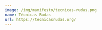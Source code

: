 ```yaml
---
image: /img/manifesto/tecnicas-rudas.png
name: Técnicas Rudas
url: https://tecnicasrudas.org/
---
```


